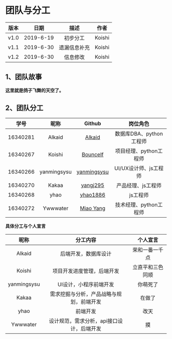 # 团队与分工

版本|日期|描述|作者 
:--:|:-------:|:--:|:-----: 
v1.0|2019-6-19|初步分工|Koishi
v1.1|2019-6-30|遗漏信息补充|Koishi
v1.2|2019-6-30|信息修改|Koishi

## 1、团队故事

**这里就是鸽子飞舞的天空了。**

## 2、团队分工

|学号|昵称|Github|岗位角色|
|:--:|:--:|:--:|:--:|
|16340281|Alkaid|[Alkaid](https://github.com/Alkaid128)|数据库DBA、python工程师|
|16340267|Koishi|[BounceIf](https://github.com/BounceIf)|项目经理、python工程师|
|16340266|yanmingsysu|[yanmingsysu](https://github.com/yanmingsysu)|UI/UX设计师、js工程师|
|16340270|Kakaa|[yangj295](https://github.com/yangj295)|产品经理、js工程师|
|16340268|yhao|[yhao1886](https://github.com/yhao1886)|js工程师|
|16340272|Ywwwater|[Miao Yang](https://github.com/ywwwater)|技术经理、python工程师|


**具体分工与个人宣言**

|昵称|分工内容|个人宣言|
|:--:|:--:|:--:|
|Alkaid|后端开发，数据库设计|荣和一番一千点|
|Koishi|项目开发进度管理，后端开发|立直平和三色同顺|
|yanmingsysu|UI设计，小程序前端开发| 你萌死了 |
|Kakaa|需求挖掘与分析，产品战略与规划，前端开发|在做了|
|yhao|前端开发|改天|
|Ywwwater|设计规范，需求分析，api接口设计，后端开发|摸|
